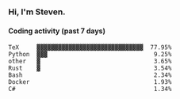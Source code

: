 ### Hi, I'm Steven.

#### Coding activity (past 7 days)
```
TeX     ▓▓▓▓▓▓▓▓▓▓▓▓▓▓▓▓▓▓▓▓▓▓▓▓▓▓▓▓▓▓  77.95%
Python  ▓▓▓                              9.25%
other   ▓                                3.65%
Rust    ▓                                3.54%
Bash                                     2.34%
Docker                                   1.93%
C#                                       1.34%
```
